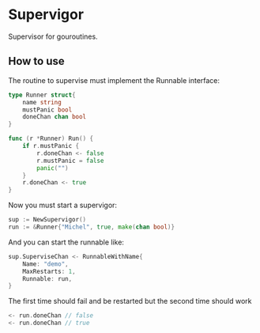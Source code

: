 # Supervigor

Supervisor for gouroutines.

## How to use

The routine to supervise must implement the Runnable interface:

```go
type Runner struct{
	name string
	mustPanic bool
	doneChan chan bool
}

func (r *Runner) Run() {
	if r.mustPanic {
		r.doneChan <- false
		r.mustPanic = false
		panic("")
	}
	r.doneChan <- true
}
```

Now you must start a supervigor:

```go
sup := NewSupervigor()
run := &Runner{"Michel", true, make(chan bool)}
```

And you can start the runnable like:

```go
sup.SuperviseChan <- RunnableWithName{
    Name: "demo",
    MaxRestarts: 1,
    Runnable: run,
}

```

The first time should fail and be restarted but the second time should work

```go
<- run.doneChan // false
<- run.doneChan // true
```
